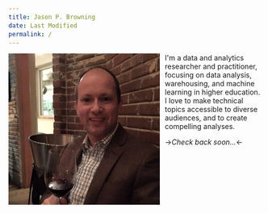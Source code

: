 ```yaml
---
title: Jason P. Browning 
date: Last Modified 
permalink: / 
---
```

<img src="/content/images/jason-wine.jpg" alt="Author enjoys a glass." style="width: 300px; height: 300px; float: left; margin-right: 10px;">

I'm a data and analytics researcher and practitioner, focusing on data analysis, warehousing, and machine learning in higher education.  I love to make technical topics accessible to diverse audiences, and to create compelling analyses.

->*Check back soon...*<-